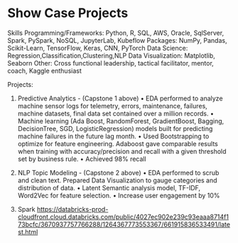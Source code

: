 # Show Case Projects

Skills
Programming/Frameworks: Python, R, SQL, AWS, Oracle, SqlServer, Spark, PySpark, NoSQL, JupyterLab, Kubeflow
Packages: NumPy, Pandas, Scikit-Learn, TensorFlow, Keras, CNN, PyTorch
Data Science: Regression,Classification,Clustering,NLP
Data Visualization: Matplotlib, Seaborn
Other: Cross functional leadership, tactical facilitator, mentor, coach, Kaggle enthusiast

Projects:
1) Predictive Analytics - (Capstone 1 above)
• EDA performed to analyze machine sensor logs for telemetry, errors, maintenance, failures, machine datasets, final data set contained over a million records.
• Machine learning (Ada Boost, RandomForest, GradientBoost, Bagging, DecisionTree, SGD, LogisticRegression) models built for predicting machine failures in the future lag month.
• Used Bootstrapping to optimize for feature engineering. Adaboost gave comparable results when training with accuracy/precision and recall with a given threshold set by business rule.
• Achieved 98% recall

2) NLP Topic Modeling - (Capstone 2 above)
• EDA performed to scrub and clean text. Prepared Data Visualization to gauge categories and distribution of data.
• Latent Semantic analysis model, TF-IDF, Word2Vec for feature selection.
• Increase user engagement by 10%

3) Spark
https://databricks-prod-cloudfront.cloud.databricks.com/public/4027ec902e239c93eaaa8714f173bcfc/3670937757766288/1264367773553367/661915836533491/latest.html
